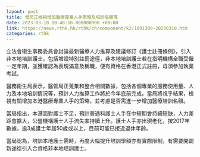 ```yaml
---
layout: post
title: 當局正檢視增加醫療專業人手策略及培訓名額等
date: 2023-03-10 10:48:16.000000000 +08:00
link: https://news.rthk.hk/rthk/ch/component/k2/1691309-20230310.htm
categories: rthk
---
```


立法會衞生事務委員會討論最新醫療人力推算及建議修訂《護士註冊條例》，引入非本地培訓護士，包括增設特別註冊途徑，非本地培訓護士若在指明機構全職受僱一定年期，並獲確認為表現滿意及稱職，便有資格在香港正式註冊，毋須參加執業考試。

醫務衞生局表示，醫管局正蒐集和整合相關數據，包括各個專業的服務使用量、人力及本地培訓情況等，預計人力推算工作將於今年底前完成。當局將視乎結果，檢視有關增加本港醫療專業人手的策略，並考慮是否需進一步增加醫療培訓名額。

當局指出，本港面對護士不足，預計普通科護士人手在中短期會持續短缺，人力差距會擴大，公營機構護士人手流失率持續上升。護士人手亦出現老化，按2017年數據，逾3成護士年屆50歲或以上，目前可能已接近退休年齡。

當局認為，培訓本地護士需時，再度大幅提升培訓學額亦有實際限制，有需要開闢新途徑引入合資格非本地培訓護士。
